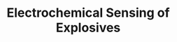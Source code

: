 ---
layout: project-display
title: Electrochemical Sensing of Explosives
image: electrochemical-sensing-of-explosives.png
funders: ['Australian Research Council']
collaborators: ['Debbie Silvester-Dean']
description: "This project focusses on the electrochemical detection of explosive compounds, such as TNT, DNT, RDX, HMX, PETN, tetryl, for forensic, security and industrial safety applications. Miniaturised electrodes with specially designed materials are used to target the explosives to enable their detection. TNT has been detected both dissolved in water samples, and in solid form on surfaces, using polymer films with specially designed characteristics. This is a rapid, low-cost way to detect explosives onsite, without the need to take samples back to the lab for analysis."
is_project_page: true
---